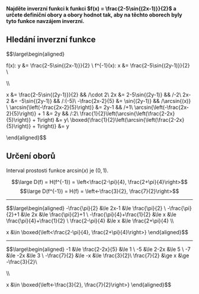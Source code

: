 
**Najděte inverzní funkci k funkci $f(x) = \frac{2-5\sin{(2x-1)}}{2}$ a určete definiční obory a obory hodnot tak, aby na těchto oborech byly tyto funkce navzájem inverzní.**

## Hledání inverzní funkce
$$\large\begin{aligned}

f(x): y &= \frac{2-5\sin{(2x-1)}}{2} \\
f^{-1}(x): x &= \frac{2-5\sin{(2y-1)}}{2} \\

\\\\

x &= \frac{2-5\sin{(2y-1)}}{2} && /\cdot 2\\
2x &= 2-5\sin{(2y-1)} && /-2\\
2x-2 &= -5\sin{(2y-1)} && /:(-5)\\
-\frac{2x-2}{5} &= \sin{(2y-1)} && /\arcsin{(x)} \\
\arcsin{\left(-\frac{2x-2}{5}\right)} &= 2y-1 && /+1\\
\arcsin{\left(-\frac{2x-2}{5}\right)} + 1 &= 2y && /:2\\
\frac{1}{2}\left(\arcsin{\left(\frac{2-2x}{5}\right)} + 1\right) &= y\\
\boxed{\frac{1}{2}\left(\arcsin{\left(\frac{2-2x}{5}\right)} + 1\right)} &= y

\end{aligned}$$

## Určení oborů

Interval prostosti funkce $\text{arcsin}(x)$ je $\left(0,1\right)$.

$$\large D(f) = H(f^{-1}) = \left<\frac{2-\pi}{4}, \frac{2+\pi}{4}\right>$$
$$\large D(f^{-1}) = H(f) = \left<-\frac{3}{2}, \frac{7}{2}\right>$$

---

$$\large\begin{aligned}
-\frac{\pi}{2} &\le 2x-1 &\le \frac{\pi}{2} \\
-\frac{\pi}{2}+1 &\le 2x &\le \frac{\pi}{2}+1 \\
-\frac{\pi}{4}+\frac{1}{2} &\le x &\le \frac{\pi}{4}+\frac{1}{2} \\
\frac{2-\pi}{4} &\le x &\le \frac{2+\pi}{4}
\\\\

x &\in \boxed{\left<\frac{2-\pi}{4}, \frac{2+\pi}{4}\right>}
\end{aligned}$$

---
$$\large\begin{aligned}
-1 &\le \frac{2-2x}{5} &\le 1 \\
-5 &\le 2-2x &\le 5 \\
-7 &\le -2x &\le 3 \\
-\frac{7}{2} &\le -x &\le \frac{3}{2}\\
\frac{7}{2} &\ge x &\ge -\frac{3}{2}\\

\\\\

x &\in \boxed{\left<-\frac{3}{2}, \frac{7}{2}\right>}
\end{aligned}$$
